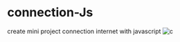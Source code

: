 # connection-Js
create mini project connection internet with javascript
![c](https://user-images.githubusercontent.com/59051643/136668975-b3a4abb6-a768-4d1c-9dbc-b798da422a52.PNG)
